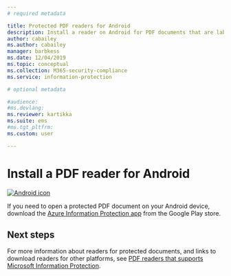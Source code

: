 ```yaml
---
# required metadata

title: Protected PDF readers for Android
description: Install a reader on Android for PDF documents that are labeled for classification and protection
author: cabailey
ms.author: cabailey
manager: barbkess
ms.date: 12/04/2019
ms.topic: conceptual
ms.collection: M365-security-compliance
ms.service: information-protection

# optional metadata

#audience:
#ms.devlang:
ms.reviewer: kartikka
ms.suite: ems
#ms.tgt_pltfrm:
ms.custom: user

---
```


# Install a PDF reader for Android

[![Android icon](../media/develop/android-icon.png)](https://go.microsoft.com/fwlink/?LinkId=325340)

If you need to open a protected PDF document on your Android device, download the [Azure Information Protection app](https://go.microsoft.com/fwlink/?LinkId=325340) from the Google Play store.

## Next steps

For more information about readers for protected documents, and links to download readers for other platforms, see [PDF readers that supports Microsoft Information Protection](protected-pdf-readers.md).

